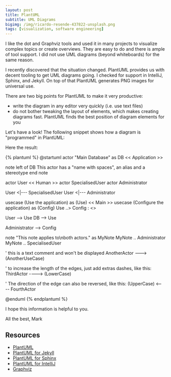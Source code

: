 ```yaml
---
layout: post
title: PlantUML
subtitle: UML Diagrams 
bigimg: /img/ricardo-resende-437822-unsplash.png
tags: [visualization, software engineering]
---
```


I like the dot and Graphviz tools and used it in many projects to visualize complex topics or create overviews. They are easy to do and there is ample of tool support. I did not use UML diagrams (beyond whiteboards) for the same reason.

I recently discovered that the situation changed. PlantUML provides us with decent tooling to get UML diagrams going. I checked for support in IntelliJ, Sphinx, and Jekyll. On top of that PlantUML generates PNG images for universal use.

There are two big points for PlantUML to make it very productive:

* write the diagram in any editor very quickly (i.e. use text files) 
* do not bother tweaking the layout of elements, which makes creating diagrams fast. PlantUML finds the best position of diagram elements for you


Let's have a look! The following snippet shows how a diagram is "programmed" in PlantUML:


Here the result:

{% plantuml %}
@startuml
actor "Main Database" as DB << Application >>

note left of DB
  This actor 
  has a "name with spaces",
  an alias
  and a stereotype 
end note

actor User << Human >>
actor SpecialisedUser
actor Administrator

User <|--- SpecialisedUser
User <|--- Administrator

usecase (Use the application) as (Use) << Main >>
usecase (Configure the application) as (Config)
Use ..> Config : <<includes>>

User --> Use
DB --> Use

Administrator --> Config 

note "This note applies to\nboth actors." as MyNote
MyNote .. Administrator
MyNote .. SpecialisedUser

'  this is a text comment and won't be displayed
AnotherActor ---> (AnotherUseCase)

'  to increase the length of the edges, just add extras dashes, like this:
ThirdActor ----> (LowerCase)

'  The direction of the edge can also be reversed, like this:
(UpperCase) <---- FourthActor

@enduml
{% endplantuml %}


I hope this information is helpful to you.

All the best, Mark


## Resources

* [PlantUML](http://plantuml.com/)
* [PlantUML for Jekyll](https://github.com/yegor256/jekyll-plantuml)
* [PlantUML for Sphinx](http://build-me-the-docs-please.readthedocs.io/en/latest/Using_Sphinx/UsingGraphicsAndDiagramsInSphinx.html)
* [PlantUML for IntelliJ](https://plugins.jetbrains.com/plugin/7017-plantuml-integration)
* [Graphviz](https://www.graphviz.org/)
